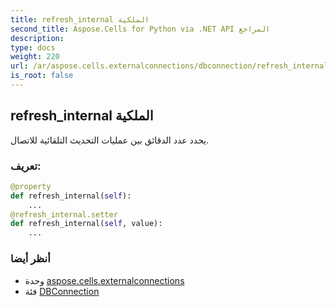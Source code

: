 ```yaml
---
title: refresh_internal الملكية
second_title: Aspose.Cells for Python via .NET API المراجع
description:
type: docs
weight: 220
url: /ar/aspose.cells.externalconnections/dbconnection/refresh_internal/
is_root: false
---
```

##  refresh_internal الملكية

يحدد عدد الدقائق بين عمليات التحديث التلقائية للاتصال.
###  تعريف:
```python
@property
def refresh_internal(self):
    ...
@refresh_internal.setter
def refresh_internal(self, value):
    ...
```

###  أنظر أيضا
* وحدة [aspose.cells.externalconnections](../../)
* فئة [DBConnection](/cells/python-net/ar/aspose.cells.externalconnections/dbconnection)
